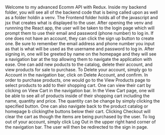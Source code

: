Welcome to my advanced Ecomm API with Redux. Inside my backend folder, you will see all of the backend code that is being called upon as well as a folder holdin a venv. The Frontend folder holds all of the javascript and jsx that creates what is displayed to the user. 
After opening the venv and runnning the React app, the user will be taken to the login page which will prompt them to use their email and password (phone number) to log in. If one does not have an account, they can click the sign up button to create one. Be sure to remember the email address and phone number you input as that is what will be used as the username and password to log in.
After signing in, one will be greeted by name on the homepage and they will see a navigation bar at the top allowing them to navigate the application with ease. One can add new poducts to the catalog, delete their account, and view products for sale to purchase.
To Delete your account, simply go to Account in the navigation bar, click on Delete Account, and confirm.
In order to purchase products, one would go to the View Products page to select products to add to their shopping cart. One can view their cart by clicking on View Cart in the navigation bar.
In the View Cart page, one will be able to see all of products inside of their shopping cart including the name, quantity and price. The quantity can be change by simply clicking the specified button. One can also navigate back to the product catalog or homepage b clickingthe buttons below their cart. Clicking Checkout will clear the cart as though the items are being purchased by the user.
To log out of your account, simply click Log Out in the upper right hand corner of the navigation bar. The user will then be redirected to the sign in page.